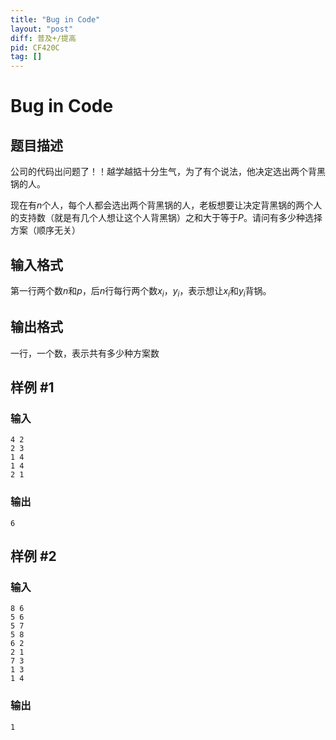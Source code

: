 ```yaml
---
title: "Bug in Code"
layout: "post"
diff: 普及+/提高
pid: CF420C
tag: []
---
```


# Bug in Code

## 题目描述

公司的代码出问题了！！越学越掂十分生气，为了有个说法，他决定选出两个背黑锅的人。

现在有$n$个人，每个人都会选出两个背黑锅的人，老板想要让决定背黑锅的两个人的支持数（就是有几个人想让这个人背黑锅）之和大于等于$P$。请问有多少种选择方案（顺序无关）

## 输入格式

第一行两个数$n$和$p$，后$n$行每行两个数$x_i$，$y_i$，表示想让$x_i$和$y_i$背锅。

## 输出格式

一行，一个数，表示共有多少种方案数

## 样例 #1

### 输入

```
4 2
2 3
1 4
1 4
2 1

```

### 输出

```
6

```

## 样例 #2

### 输入

```
8 6
5 6
5 7
5 8
6 2
2 1
7 3
1 3
1 4

```

### 输出

```
1

```

